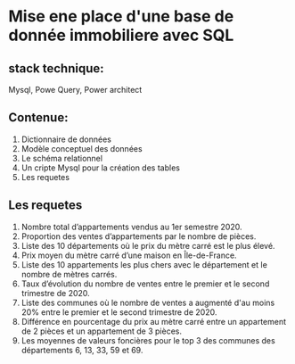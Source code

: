 # Mise ene place d'une base de donnée immobiliere avec SQL
##  stack technique: 
Mysql, Powe Query, Power architect
## Contenue:
1. Dictionnaire de données
2. Modèle conceptuel des données
3. Le schéma relationnel
4. Un cripte Mysql pour la création des tables
5. Les requetes

## Les requetes
1. Nombre total d’appartements vendus au 1er semestre 2020.
2. Proportion des ventes d’appartements par le nombre de pièces.
3. Liste des 10 départements où le prix du mètre carré est le plus élevé.
4. Prix moyen du mètre carré d’une maison en Île-de-France.
5. Liste des 10 appartements les plus chers avec le département et le nombre de mètres carrés.
6. Taux d’évolution du nombre de ventes entre le premier et le second trimestre de 2020.
7. Liste des communes où le nombre de ventes a augmenté d'au moins 20% entre le premier et le second trimestre de 2020.
8. Différence en pourcentage du prix au mètre carré entre un appartement de 2 pièces et un appartement de 3 pièces.
9. Les moyennes de valeurs foncières pour le top 3 des communes des départements 6, 13, 33, 59 et 69.
